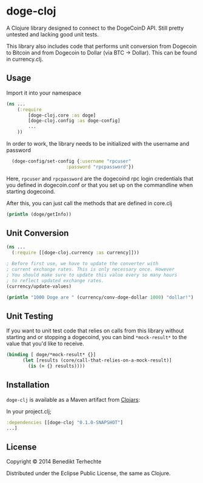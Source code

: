 # doge-cloj

A Clojure library designed to connect to the DogeCoinD API.
Still pretty untested and lacking good unit tests.

This library also includes code that performs unit conversion from Dogecoin to Bitcoin and from Dogecoin to Dollar (via BTC -> Dollar). This can be found in currency.clj.

## Usage

Import it into your namespace

``` Clojure
(ns ...
    (:require
        [doge-cloj.core :as doge]
        [doge-cloj.config :as doge-config]
        ...
    ))
```

In order to work, the library needs to be initialized with the username and password 

``` Clojure
  (doge-config/set-config {:username "rpcuser"
                      :password "rpcpassword"})
```

Here, `rpcuser` and  `rpcpassword` are the dogecoind rpc login credentials that you defined in dogecoin.conf or that you set up on the commandline when starting dogecoind.

After this, you can just call the methods that are defined in core.clj

``` Clojure
(println (doge/getInfo))
```

## Unit Conversion

``` Clojure
(ns ...
  (:require [[doge-cloj.currency :as currency]]))

; Before first use, we have to update the converter with
; current exchange rates. This is only necessary once. However
; You should make sure to update this value every so many hours
; to reflect updated exchange rates.
(currency/update-values)

(println "1000 Doge are " (currency/conv-doge-dollar 1000) "dollar!")
```

## Unit Testing

If you want to unit test code that relies on calls from this library without starting and or stopping a dogecoind, you can bind `*mock-result*` to the value that you'd like to receive.

``` Clojure
(binding [ doge/*mock-result* {}]
      (let [results (core/call-that-relies-on-a-mock-result)]
        (is (= {} results))))
```

## Installation

`doge-clj` is available as a Maven artifact from [Clojars](http://clojars.org/doge-cloj):

In your project.clj;

``` Clojure
:dependencies [[doge-cloj "0.1.0-SNAPSHOT"]
...]
```

## License

Copyright © 2014 Benedikt Terhechte

Distributed under the Eclipse Public License, the same as Clojure.
